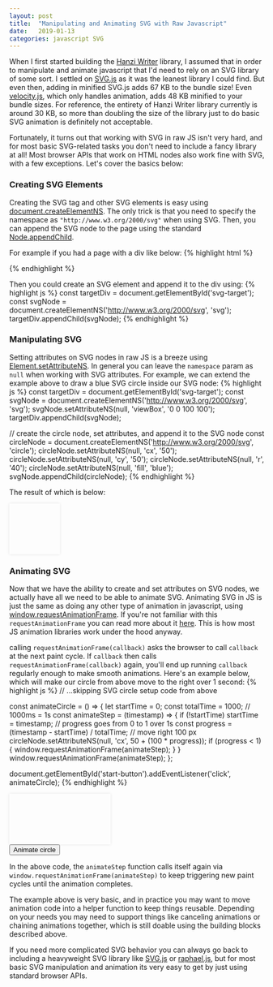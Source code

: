 ```yaml
---
layout: post
title:  "Manipulating and Animating SVG with Raw Javascript"
date:   2019-01-13
categories: javascript SVG
---
```

When I first started building the [Hanzi Writer](https://chanind.github.io/hanzi-writer) library, I assumed that in order to manipulate and animate javascript that I'd need to rely on an SVG library of some sort. I settled on [SVG.js](https://svgjs.com) as it was the leanest library I could find. But even then, adding in minified SVG.js adds 67 KB to the bundle size! Even [velocity.js](http://velocityjs.org/), which only handles animation, adds 48 KB minified to your bundle sizes. For reference, the entirety of Hanzi Writer library currently is around 30 KB, so more than doubling the size of the library just to do basic SVG animation is definitely not acceptable.

Fortunately, it turns out that working with SVG in raw JS isn't very hard, and for most basic SVG-related tasks you don't need to include a fancy library at all! Most browser APIs that work on HTML nodes also work fine with SVG, with a few exceptions. Let's cover the basics below:

### Creating SVG Elements

Creating the SVG tag and other SVG elements is easy using [document.createElementNS](https://developer.mozilla.org/en-US/docs/Web/API/Document/createElementNS). The only trick is that you need to specify the namespace as `"http://www.w3.org/2000/svg"` when using SVG. Then, you can append the SVG node to the page using the standard [Node.appendChild](https://developer.mozilla.org/en-US/docs/Web/API/Node/appendChild).

For example if you had a page with a div like below:
{% highlight html %}
<div id="svg-target"></div>
{% endhighlight %}

Then you could create an SVG element and append it to the div using:
{% highlight js %}
const targetDiv = document.getElementById('svg-target');
const svgNode = document.createElementNS('http://www.w3.org/2000/svg', 'svg');
targetDiv.appendChild(svgNode);
{% endhighlight %}

### Manipulating SVG

Setting attributes on SVG nodes in raw JS is a breeze using [Element.setAttributeNS](https://developer.mozilla.org/en-US/docs/Web/API/Element/setAttributeNS). In general you can leave the `namespace` param as `null` when working with SVG attributes. For example, we can extend the example above to draw a blue SVG circle inside our SVG node:
{% highlight js %}
const targetDiv = document.getElementById('svg-target');
const svgNode = document.createElementNS('http://www.w3.org/2000/svg', 'svg');
svgNode.setAttributeNS(null, 'viewBox', '0 0 100 100');
targetDiv.appendChild(svgNode);

// create the circle node, set attributes, and append it to the SVG node
const circleNode = document.createElementNS('http://www.w3.org/2000/svg', 'circle');
circleNode.setAttributeNS(null, 'cx', '50');
circleNode.setAttributeNS(null, 'cy', '50');
circleNode.setAttributeNS(null, 'r', '40');
circleNode.setAttributeNS(null, 'fill', 'blue');
svgNode.appendChild(circleNode);
{% endhighlight %}

The result of which is below:
<p>
  <div
    id="svg-circle-target"
    style="width: 100px; height: 100px; box-shadow: 0 0 5px rgba(0,0,0,0.1)">
  </div>
</p>
<script>
  (function() {
    const targetDiv = document.getElementById('svg-circle-target');
    const svgNode = document.createElementNS('http://www.w3.org/2000/svg', 'svg');
    svgNode.setAttributeNS(null, 'viewBox', '0 0 100 100');
    targetDiv.appendChild(svgNode);

    // create the circle node, set attributes, and append it to the SVG node
    const circleNode = document.createElementNS('http://www.w3.org/2000/svg', 'circle');
    circleNode.setAttributeNS(null, 'cx', '50');
    circleNode.setAttributeNS(null, 'cy', '50');
    circleNode.setAttributeNS(null, 'r', '40');
    circleNode.setAttributeNS(null, 'fill', 'blue');
    svgNode.appendChild(circleNode);
  })();
</script>

### Animating SVG

Now that we have the ability to create and set attributes on SVG nodes, we actually have all we need to be able to animate SVG. Animating SVG in JS is just the same as doing any other type of animation in javascript, using [window.requestAnimationFrame](https://developer.mozilla.org/en-US/docs/Web/API/window/requestAnimationFrame). If you're not familiar with this `requestAnimationFrame` you can read more about it [here](http://www.javascriptkit.com/javatutors/requestanimationframe.shtml). This is how most JS animation libraries work under the hood anyway.

calling `requestAnimationFrame(callback)` asks the browser to call `callback` at the next paint cycle. If `callback` then calls `requestAnimationFrame(callback)` again, you'll end up running `callback` regularly enough to make smooth animations. Here's an example below, which will make our circle from above move to the right over 1 second:
{% highlight js %}
// ...skipping SVG circle setup code from above

const animateCircle = () => {
  let startTime = 0;
  const totalTime = 1000; // 1000ms = 1s
  const animateStep = (timestamp) => {
    if (!startTime) startTime = timestamp;
    // progress goes from 0 to 1 over 1s
    const progress = (timestamp - startTime) / totalTime;
    // move right 100 px
    circleNode.setAttributeNS(null, 'cx', 50 + (100 * progress));
    if (progress < 1) {
      window.requestAnimationFrame(animateStep);
    }
  }
  window.requestAnimationFrame(animateStep);
};

document.getElementById('start-button').addEventListener('click', animateCircle);
{% endhighlight %}

<p>
  <div
    id="svg-circle-animate-target"
    style="width: 200px; height: 100px; box-shadow: 0 0 5px rgba(0,0,0,0.1)">
  </div>
  <button id="circle-animate-button">Animate circle</button>
</p>
<script>
  (function() {
    const targetDiv = document.getElementById('svg-circle-animate-target');
    let circleNode;
    const createCircle = () => {
      targetDiv.innerHTML = '';
      const svgNode = document.createElementNS('http://www.w3.org/2000/svg', 'svg');
      svgNode.setAttributeNS(null, 'viewBox', '0 0 200 100');
      targetDiv.appendChild(svgNode);

      // create the circle node, set attributes, and append it to the SVG node
      circleNode = document.createElementNS('http://www.w3.org/2000/svg', 'circle');
      circleNode.setAttributeNS(null, 'cx', '50');
      circleNode.setAttributeNS(null, 'cy', '50');
      circleNode.setAttributeNS(null, 'r', '40');
      circleNode.setAttributeNS(null, 'fill', 'blue');
      svgNode.appendChild(circleNode);
      circleNode;
    };
    createCircle();

    const animateCircle = () => {
      let startTime = 0;
      const totalTime = 1000; // 1000ms = 1s
      const animateStep = (timestamp) => {
        if (!startTime) startTime = timestamp;
        // progress goes from 0 to 1 over 1s
        const progress = (timestamp - startTime) / totalTime;
        // move right 100 px
        circleNode.setAttributeNS(null, 'cx', 50 + (100 * progress));
        if (progress < 1) {
          window.requestAnimationFrame(animateStep);
        }
      }
      window.requestAnimationFrame(animateStep);
    };

    document.getElementById('circle-animate-button').addEventListener('click', animateCircle);
  })();
</script>

In the above code, the `animateStep` function calls itself again via `window.requestAnimationFrame(animateStep)` to keep triggering new paint cycles until the animation completes.

The example above is very basic, and in practice you may want to move animation code into a helper function to keep things reusable. Depending on your needs you may need to support things like canceling animations or chaining animations together, which is still doable using the building blocks described above.

If you need more complicated SVG behavior you can always go back to including a heavyweight SVG library like [SVG.js](https://svgjs.com) or [raphael.js](http://dmitrybaranovskiy.github.io/raphael/), but for most basic SVG manipulation and animation its very easy to get by just using standard browser APIs.
